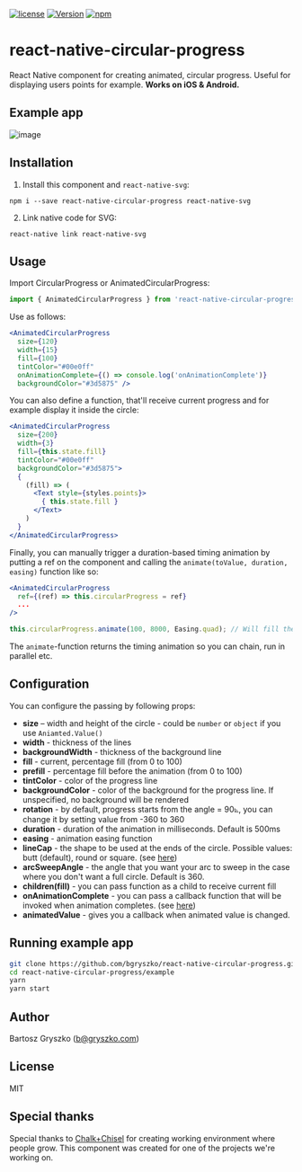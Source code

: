 [![license](https://img.shields.io/github/license/mashape/apistatus.svg)]()
[![Version](https://img.shields.io/npm/v/react-native-circular-progress.svg)](https://www.npmjs.com/package/react-native-circular-progress)
[![npm](https://img.shields.io/npm/dt/react-native-circular-progress.svg)](https://www.npmjs.com/package/react-native-circular-progress)

# react-native-circular-progress

React Native component for creating animated, circular progress. Useful for displaying users points for example. **Works on iOS & Android.**

## Example app
![image](screenshot.gif)

## Installation

1. Install this component and `react-native-svg`:

`npm i --save react-native-circular-progress react-native-svg`

2. Link native code for SVG:

`react-native link react-native-svg`

## Usage

Import CircularProgress or AnimatedCircularProgress:

```js
import { AnimatedCircularProgress } from 'react-native-circular-progress';
```

Use as follows:

```jsx
<AnimatedCircularProgress
  size={120}
  width={15}
  fill={100}
  tintColor="#00e0ff"
  onAnimationComplete={() => console.log('onAnimationComplete')}
  backgroundColor="#3d5875" />
```

You can also define a function, that'll receive current progress and for example display it inside the circle:

```jsx
<AnimatedCircularProgress
  size={200}
  width={3}
  fill={this.state.fill}
  tintColor="#00e0ff"
  backgroundColor="#3d5875">
  {
    (fill) => (
      <Text style={styles.points}>
        { this.state.fill }
      </Text>
    )
  }
</AnimatedCircularProgress>
```

Finally, you can manually trigger a duration-based timing animation by putting a ref on the component and calling the `animate(toValue, duration, easing)` function like so:
```jsx
<AnimatedCircularProgress
  ref={(ref) => this.circularProgress = ref}
  ...
/>
```
```javascript
this.circularProgress.animate(100, 8000, Easing.quad); // Will fill the progress bar linearly in 8 seconds
```

The `animate`-function returns the timing animation so you can chain, run in parallel etc.

## Configuration

You can configure the passing by following props:

- **size** – width and height of the circle - could be `number` or `object` if you use `Aniamted.Value()`
- **width** - thickness of the lines
- **backgroundWidth** - thickness of the background line
- **fill** - current, percentage fill (from 0 to 100)
- **prefill** - percentage fill before the animation (from 0 to 100)
- **tintColor** - color of the progress line
- **backgroundColor** - color of the background for the progress line. If unspecified, no background will be rendered
- **rotation** - by default, progress starts from the angle = 90⦝, you can change it by setting value from -360 to 360
- **duration** - duration of the animation in milliseconds. Default is 500ms
- **easing** - animation easing function
- **lineCap** - the shape to be used at the ends of the circle. Possible values: butt (default), round or square. (see [here](https://developer.mozilla.org/en/docs/Web/SVG/Attribute/stroke-linecap))
- **arcSweepAngle** - the angle that you want your arc to sweep in the case where you don't want a full circle. Default is 360.
- **children(fill)** - you can pass function as a child to receive current fill
- **onAnimationComplete** - you can pass a callback function that will be invoked when animation completes. (see [here](https://facebook.github.io/react-native/docs/animated.html#working-with-animations))
- **animatedValue** - gives you a callback when animated value is changed.

## Running example app

```sh
git clone https://github.com/bgryszko/react-native-circular-progress.git
cd react-native-circular-progress/example
yarn
yarn start
```

## Author

Bartosz Gryszko (b@gryszko.com)

## License

MIT

## Special thanks
Special thanks to [Chalk+Chisel](http://chalkchisel.com) for creating working environment where people grow. This component was created for one of the projects we're working on.
